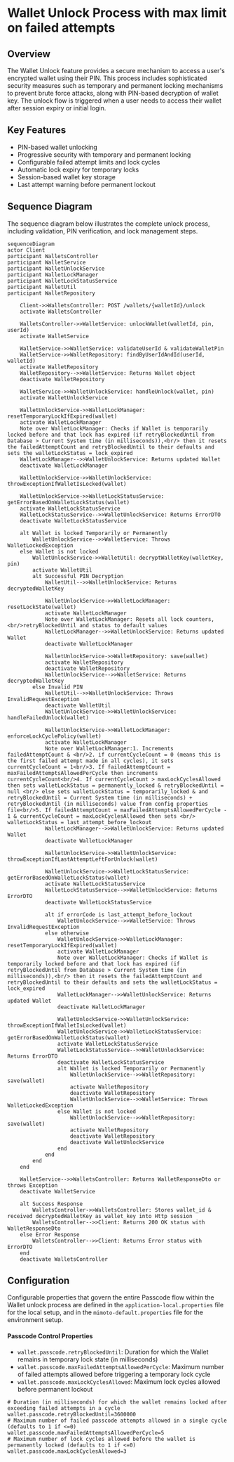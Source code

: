 # Wallet Unlock Process with max limit on failed attempts

## Overview

The Wallet Unlock feature provides a secure mechanism to access a user's encrypted wallet using their PIN. This process includes sophisticated security measures such as temporary and permanent locking mechanisms to prevent brute force attacks, along with PIN-based decryption of wallet key. The unlock flow is triggered when a user needs to access their wallet after session expiry or initial login.

## Key Features

- PIN-based wallet unlocking
- Progressive security with temporary and permanent locking
- Configurable failed attempt limits and lock cycles
- Automatic lock expiry for temporary locks
- Session-based wallet key storage
- Last attempt warning before permanent lockout

## Sequence Diagram

The sequence diagram below illustrates the complete unlock process, including validation, PIN verification, and lock management steps.

```mermaid
sequenceDiagram
actor Client
participant WalletsController
participant WalletService
participant WalletUnlockService
participant WalletLockManager
participant WalletLockStatusService
participant WalletUtil
participant WalletRepository

    Client->>WalletsController: POST /wallets/{walletId}/unlock
    activate WalletsController
    
    WalletsController->>WalletService: unlockWallet(walletId, pin, userId)
    activate WalletService
    
    WalletService->>WalletService: validateUserId & validateWalletPin
    WalletService->>WalletRepository: findByUserIdAndId(userId, walletId)
    activate WalletRepository
    WalletRepository-->>WalletService: Returns Wallet object
    deactivate WalletRepository
    
    WalletService->>WalletUnlockService: handleUnlock(wallet, pin)
    activate WalletUnlockService
    
    WalletUnlockService->>WalletLockManager: resetTemporaryLockIfExpired(wallet)
    activate WalletLockManager
    Note over WalletLockManager: Checks if Wallet is temporarily locked before and that lock has expired (if retryBlockedUntil from Database > Current System time (in milliseconds)),<br/> then it resets the failedAttemptCount and retryBlockedUntil to their defaults and sets the walletLockStatus = lock_expired
    WalletLockManager-->>WalletUnlockService: Returns updated Wallet
    deactivate WalletLockManager
    
    WalletUnlockService->>WalletUnlockService: throwExceptionIfWalletIsLocked(wallet)
    
    WalletUnlockService->>WalletLockStatusService: getErrorBasedOnWalletLockStatus(wallet)
    activate WalletLockStatusService
    WalletLockStatusService-->>WalletUnlockService: Returns ErrorDTO
    deactivate WalletLockStatusService
    
    alt Wallet is locked Temporarily or Permanently
        WalletUnlockService-->>WalletService: Throws WalletLockedException
    else Wallet is not locked
        WalletUnlockService->>WalletUtil: decryptWalletKey(walletKey, pin)
        activate WalletUtil
        alt Successful PIN Decryption
            WalletUtil-->>WalletUnlockService: Returns decryptedWalletKey

            WalletUnlockService->>WalletLockManager: resetLockState(wallet)
            activate WalletLockManager
            Note over WalletLockManager: Resets all lock counters,<br/>retryBlockedUntil and status to default values
            WalletLockManager-->>WalletUnlockService: Returns updated Wallet
            deactivate WalletLockManager
            
            WalletUnlockService->>WalletRepository: save(wallet)
            activate WalletRepository
            deactivate WalletRepository
            WalletUnlockService-->>WalletService: Returns decryptedWalletKey
        else Invalid PIN
            WalletUtil-->>WalletUnlockService: Throws InvalidRequestException
            deactivate WalletUtil
            WalletUnlockService->>WalletUnlockService: handleFailedUnlock(wallet)
            
            WalletUnlockService->>WalletLockManager: enforceLockCyclePolicy(wallet)
            activate WalletLockManager
            Note over WalletLockManager:1. Increments failedAttemptCount & <br/>2. if currentCycleCount = 0 (means this is the first failed attempt made in all cycles), it sets currentCycleCount = 1<br/>3. If failedAttemptCount = maxFailedAttemptsAllowedPerCycle then increments currentCycleCount<br/>4. If currentCycleCount > maxLockCyclesAllowed then sets walletLockStatus = permanently_locked & retryBlockedUntil = null <br/> else sets walletLockStatus = temporarily_locked & and retryBlockedUntil = Current System time (in milliseconds) + retryBlockedUntil (in milliseconds) value from config properties file<br/>5. If failedAttemptCount = maxFailedAttemptsAllowedPerCycle - 1 & currentCycleCount = maxLockCyclesAllowed then sets <br/> walletLockStatus = last_attempt_before_lockout
            WalletLockManager-->>WalletUnlockService: Returns updated Wallet
            deactivate WalletLockManager
            
            WalletUnlockService->>WalletUnlockService: throwExceptionIfLastAttemptLeftForUnlock(wallet)
            
            WalletUnlockService->>WalletLockStatusService: getErrorBasedOnWalletLockStatus(wallet)
            activate WalletLockStatusService
            WalletLockStatusService-->>WalletUnlockService: Returns ErrorDTO
            deactivate WalletLockStatusService
            
            alt if errorCode is last_attempt_before_lockout
                WalletUnlockService-->>WalletService: Throws InvalidRequestException
            else otherwise
                WalletUnlockService->>WalletLockManager: resetTemporaryLockIfExpired(wallet)
                activate WalletLockManager
                Note over WalletLockManager: Checks if Wallet is temporarily locked before and that lock has expired (if retryBlockedUntil from Database > Current System time (in milliseconds)),<br/> then it resets the failedAttemptCount and retryBlockedUntil to their defaults and sets the walletLockStatus = lock_expired
                WalletLockManager-->>WalletUnlockService: Returns updated Wallet
                deactivate WalletLockManager
                
                WalletUnlockService->>WalletUnlockService: throwExceptionIfWalletIsLocked(wallet)
                WalletUnlockService->>WalletLockStatusService: getErrorBasedOnWalletLockStatus(wallet)
                activate WalletLockStatusService
                WalletLockStatusService-->>WalletUnlockService: Returns ErrorDTO
                deactivate WalletLockStatusService
                alt Wallet is locked Temporarily or Permanently
                    WalletUnlockService-->>WalletRepository: save(wallet)
                    activate WalletRepository
                    deactivate WalletRepository
                    WalletUnlockService-->>WalletService: Throws WalletLockedException
                else Wallet is not locked
                    WalletUnlockService-->>WalletRepository: save(wallet)
                    activate WalletRepository
                    deactivate WalletRepository
                    deactivate WalletUnlockService
                end
            end
        end
    end
    
    WalletService-->>WalletsController: Returns WalletResponseDto or throws Exception
    deactivate WalletService

    alt Success Response
        WalletsController->>WalletsController: Stores wallet_id & received decryptedWalletKey as wallet_key into Http session
        WalletsController-->>Client: Returns 200 OK status with WalletResponseDto
    else Error Response
        WalletsController-->>Client: Returns Error status with ErrorDTO
    end
    deactivate WalletsController
```
## Configuration

Configurable properties that govern the entire Passcode flow within the Wallet unlock process are defined in the
`application-local.properties` file for the local setup, and in the `mimoto-default.properties` file for the environment setup.

#### Passcode Control Properties
- `wallet.passcode.retryBlockedUntil`: Duration for which the Wallet remains in temporary lock state (in milliseconds)
- `wallet.passcode.maxFailedAttemptsAllowedPerCycle`: Maximum number of failed attempts allowed before triggering a temporary lock cycle
- `wallet.passcode.maxLockCyclesAllowed`: Maximum lock cycles allowed before permanent lockout

```properties
# Duration (in milliseconds) for which the wallet remains locked after exceeding failed attempts in a cycle
wallet.passcode.retryBlockedUntil=3600000
# Maximum number of failed passcode attempts allowed in a single cycle (defaults to 1 if <=0)
wallet.passcode.maxFailedAttemptsAllowedPerCycle=5
# Maximum number of lock cycles allowed before the wallet is permanently locked (defaults to 1 if <=0)
wallet.passcode.maxLockCyclesAllowed=3
```